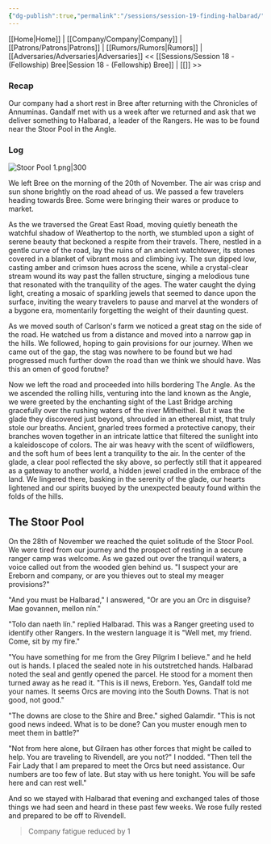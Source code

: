 ```yaml
---
{"dg-publish":true,"permalink":"/sessions/session-19-finding-halbarad/","tags":["TOR","tolkien","lord-of-the-rings"]}
---
```


[[Home\|Home]] | [[Company/Company\|Company]] | [[Patrons/Patrons\|Patrons]] | [[Rumors/Rumors\|Rumors]] | [[Adversaries/Adversaries\|Adversaries]]
<< [[Sessions/Session 18 - (Fellowship) Bree\|Session 18 - (Fellowship) Bree]] | [[]] >>
### Recap
Our company had a short rest in Bree after returning with the Chronicles of Annuminas. Gandalf met with us a week after we returned and ask that we deliver something to Halbarad, a leader of the Rangers. He was to be found near the Stoor Pool in the Angle.
### Log
![Stoor Pool 1.png|300](/img/user/zz_assetts/Stoor%20Pool%201.png)

We left Bree on the morning of the 20th of November. The air was crisp and sun shone brightly on the road ahead of us. We passed a few travelers heading towards Bree. Some were bringing their wares or produce to market. 

As the we traversed the Great East Road, moving quietly beneath the watchful shadow of Weathertop to the north, we stumbled upon a sight of serene beauty that beckoned a respite from their travels. There, nestled in a gentle curve of the road, lay the ruins of an ancient watchtower, its stones covered in a blanket of vibrant moss and climbing ivy. The sun dipped low, casting amber and crimson hues across the scene, while a crystal-clear stream wound its way past the fallen structure, singing a melodious tune that resonated with the tranquility of the ages. The water caught the dying light, creating a mosaic of sparkling jewels that seemed to dance upon the surface, inviting the weary travelers to pause and marvel at the wonders of a bygone era, momentarily forgetting the weight of their daunting quest.

As we moved south of Carlson's farm we noticed a great stag on the side of the road. He watched us from a distance and moved into a narrow gap in the hills. We followed, hoping to gain provisions for our journey. When we came out of the gap, the stag was nowhere to be found but we had progressed much further down the road than we think we should have. Was this an omen of good forutne?

Now we left the road and proceeded into hills bordering The Angle. As the we ascended the rolling hills, venturing into the land known as the Angle, we were greeted by the enchanting sight of the Last Bridge arching gracefully over the rushing waters of the river Mitheithel. But it was the glade they discovered just beyond, shrouded in an ethereal mist, that truly stole our breaths. Ancient, gnarled trees formed a protective canopy, their branches woven together in an intricate lattice that filtered the sunlight into a kaleidoscope of colors. The air was heavy with the scent of wildflowers, and the soft hum of bees lent a tranquility to the air. In the center of the glade, a clear pool reflected the sky above, so perfectly still that it appeared as a gateway to another world, a hidden jewel cradled in the embrace of the land. We lingered there, basking in the serenity of the glade, our hearts lightened and our spirits buoyed by the unexpected beauty found within the folds of the hills.

## The Stoor Pool
On the 28th of November we reached the quiet solitude of the Stoor Pool. We were tired from our journey and the prospect of resting in a secure ranger camp was welcome. As we gazed out over the tranquil waters, a voice called out from the wooded glen behind us. "I suspect your are Ereborn and company, or are you thieves out to steal my meager provisions?"

"And you must be Halbarad," I answered, "Or are you an Orc in disguise? Mae govannen, mellon nín." 

"Tolo dan naeth lín." replied Halbarad. This was a Ranger greeting used to identify other Rangers. In the western language it is "Well met, my friend. Come, sit by my fire."

"You have something for me from the Grey Pilgrim I believe." and he held out is hands. I placed the sealed note in his outstretched hands. Halbarad noted the seal and gently opened the parcel. He stood for a moment then turned away as he read it. "This is ill news, Ereborn. Yes, Gandalf told me your names. It seems Orcs are moving into the South Downs. That is not good, not good."

"The downs are close to the Shire and Bree." sighed Galamdir. "This is not good news indeed. What is to be done? Can you muster enough men to meet them in battle?"

"Not from here alone, but Gilraen has other forces that might be called to help. You are traveling to Rivendell, are you not?" I nodded. "Then tell the Fair Lady that I am prepared to meet the Orcs but need assistance. Our numbers are too few of late. But stay with us here tonight. You will be safe here and can rest well."

And so we stayed with Halbarad that evening and exchanged tales of those things we had seen and heard in these past few weeks. We rose fully rested and prepared to be off to Rivendell.

> Company fatigue reduced by 1









